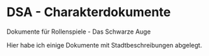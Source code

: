 # DSA - Charakterdokumente
Dokumente für Rollenspiele - Das Schwarze Auge

Hier habe ich einige Dokumente mit Stadtbeschreibungen abgelegt.